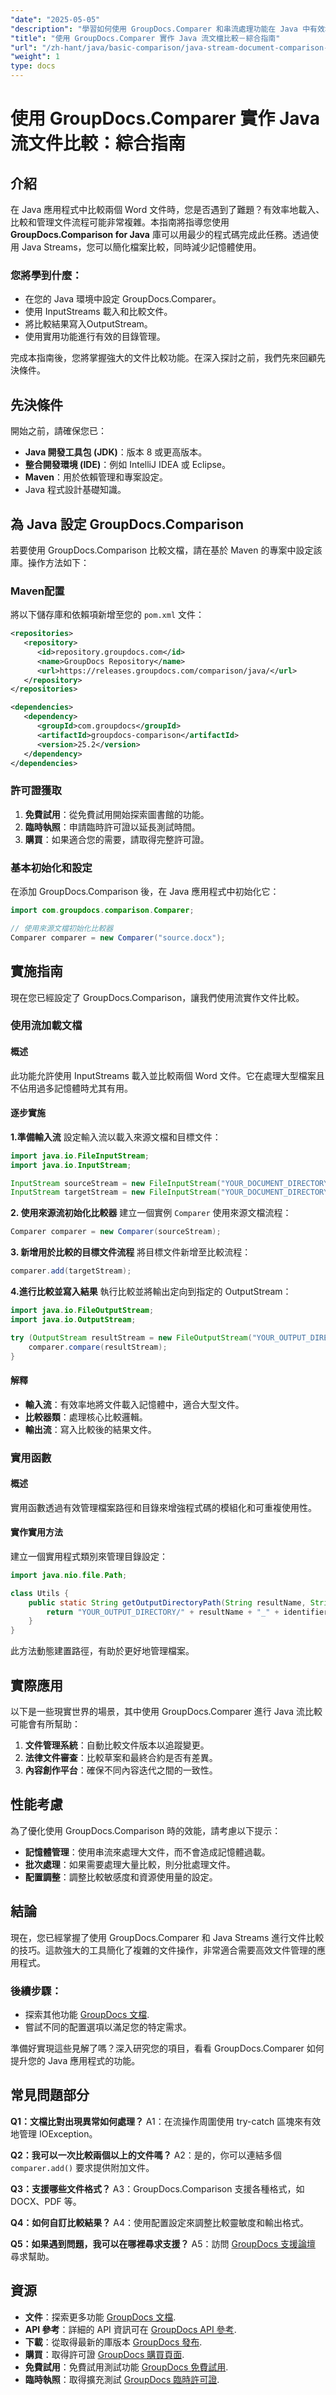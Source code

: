 ```yaml
---
"date": "2025-05-05"
"description": "學習如何使用 GroupDocs.Comparer 和串流處理功能在 Java 中有效地比較 Word 文件。本逐步指南涵蓋設定、實作和實際應用。"
"title": "使用 GroupDocs.Comparer 實作 Java 流文檔比較－綜合指南"
"url": "/zh-hant/java/basic-comparison/java-stream-document-comparison-groupdocs/"
"weight": 1
type: docs
---
```

# 使用 GroupDocs.Comparer 實作 Java 流文件比較：綜合指南

## 介紹

在 Java 應用程式中比較兩個 Word 文件時，您是否遇到了難題？有效率地載入、比較和管理文件流程可能非常複雜。本指南將指導您使用 **GroupDocs.Comparison for Java** 庫可以用最少的程式碼完成此任務。透過使用 Java Streams，您可以簡化檔案比較，同時減少記憶體使用。

### 您將學到什麼：
- 在您的 Java 環境中設定 GroupDocs.Comparer。
- 使用 InputStreams 載入和比較文件。
- 將比較結果寫入OutputStream。
- 使用實用功能進行有效的目錄管理。

完成本指南後，您將掌握強大的文件比較功能。在深入探討之前，我們先來回顧先決條件。

## 先決條件

開始之前，請確保您已：
- **Java 開發工具包 (JDK)**：版本 8 或更高版本。
- **整合開發環境 (IDE)**：例如 IntelliJ IDEA 或 Eclipse。
- **Maven**：用於依賴管理和專案設定。
- Java 程式設計基礎知識。

## 為 Java 設定 GroupDocs.Comparison

若要使用 GroupDocs.Comparison 比較文檔，請在基於 Maven 的專案中設定該庫。操作方法如下：

### Maven配置

將以下儲存庫和依賴項新增至您的 `pom.xml` 文件：
```xml
<repositories>
   <repository>
      <id>repository.groupdocs.com</id>
      <name>GroupDocs Repository</name>
      <url>https://releases.groupdocs.com/comparison/java/</url>
   </repository>
</repositories>

<dependencies>
   <dependency>
      <groupId>com.groupdocs</groupId>
      <artifactId>groupdocs-comparison</artifactId>
      <version>25.2</version>
   </dependency>
</dependencies>
```

### 許可證獲取
1. **免費試用**：從免費試用開始探索圖書館的功能。
2. **臨時執照**：申請臨時許可證以延長測試時間。
3. **購買**：如果適合您的需要，請取得完整許可證。

### 基本初始化和設定

在添加 GroupDocs.Comparison 後，在 Java 應用程式中初始化它：
```java
import com.groupdocs.comparison.Comparer;

// 使用來源文檔初始化比較器
Comparer comparer = new Comparer("source.docx");
```

## 實施指南

現在您已經設定了 GroupDocs.Comparison，讓我們使用流實作文件比較。

### 使用流加載文檔

#### 概述
此功能允許使用 InputStreams 載入並比較兩個 Word 文件。它在處理大型檔案且不佔用過多記憶體時尤其有用。

#### 逐步實施
**1.準備輸入流**
設定輸入流以載入來源文檔和目標文件：
```java
import java.io.FileInputStream;
import java.io.InputStream;

InputStream sourceStream = new FileInputStream("YOUR_DOCUMENT_DIRECTORY/source.docx");
InputStream targetStream = new FileInputStream("YOUR_DOCUMENT_DIRECTORY/target1.docx");
```
**2. 使用來源流初始化比較器**
建立一個實例 `Comparer` 使用來源文檔流程：
```java
Comparer comparer = new Comparer(sourceStream);
```
**3. 新增用於比較的目標文件流程**
將目標文件新增至比較流程：
```java
comparer.add(targetStream);
```
**4.進行比較並寫入結果**
執行比較並將輸出定向到指定的 OutputStream：
```java
import java.io.FileOutputStream;
import java.io.OutputStream;

try (OutputStream resultStream = new FileOutputStream("YOUR_OUTPUT_DIRECTORY/compared_result.docx")) {
    comparer.compare(resultStream);
}
```
#### 解釋
- **輸入流**：有效率地將文件載入記憶體中，適合大型文件。
- **比較器類**：處理核心比較邏輯。
- **輸出流**：寫入比較後的結果文件。

### 實用函數

#### 概述
實用函數透過有效管理檔案路徑和目錄來增強程式碼的模組化和可重複使用性。

#### 實作實用方法
建立一個實用程式類別來管理目錄設定：
```java
import java.nio.file.Path;

class Utils {
    public static String getOutputDirectoryPath(String resultName, String identifier) {
        return "YOUR_OUTPUT_DIRECTORY/" + resultName + "_" + identifier;
    }
}
```
此方法動態建置路徑，有助於更好地管理檔案。

## 實際應用

以下是一些現實世界的場景，其中使用 GroupDocs.Comparer 進行 Java 流比較可能會有所幫助：
1. **文件管理系統**：自動比較文件版本以追蹤變更。
2. **法律文件審查**：比較草案和最終合約是否有差異。
3. **內容創作平台**：確保不同內容迭代之間的一致性。

## 性能考慮

為了優化使用 GroupDocs.Comparison 時的效能，請考慮以下提示：
- **記憶體管理**：使用串流來處理大文件，而不會造成記憶體過載。
- **批次處理**：如果需要處理大量比較，則分批處理文件。
- **配置調整**：調整比較敏感度和資源使用量的設定。

## 結論

現在，您已經掌握了使用 GroupDocs.Comparer 和 Java Streams 進行文件比較的技巧。這款強大的工具簡化了複雜的文件操作，非常適合需要高效文件管理的應用程式。

### 後續步驟：
- 探索其他功能 [GroupDocs 文檔](https://docs。groupdocs.com/comparison/java/).
- 嘗試不同的配置選項以滿足您的特定需求。

準備好實現這些見解了嗎？深入研究您的項目，看看 GroupDocs.Comparer 如何提升您的 Java 應用程式的功能。

## 常見問題部分

**Q1：文檔比對出現異常如何處理？**
A1：在流操作周圍使用 try-catch 區塊來有效地管理 IOException。

**Q2：我可以一次比較兩個以上的文件嗎？**
A2：是的，你可以連結多個 `comparer.add()` 要求提供附加文件。

**Q3：支援哪些文件格式？**
A3：GroupDocs.Comparison 支援各種格式，如 DOCX、PDF 等。

**Q4：如何自訂比較結果？**
A4：使用配置設定來調整比較靈敏度和輸出格式。

**Q5：如果遇到問題，我可以在哪裡尋求支援？**
A5：訪問 [GroupDocs 支援論壇](https://forum.groupdocs.com/c/comparison) 尋求幫助。

## 資源
- **文件**：探索更多功能 [GroupDocs 文檔](https://docs。groupdocs.com/comparison/java/).
- **API 參考**：詳細的 API 資訊可在 [GroupDocs API 參考](https://reference。groupdocs.com/comparison/java/).
- **下載**：從取得最新的庫版本 [GroupDocs 發布](https://releases。groupdocs.com/comparison/java/).
- **購買**：取得許可證 [GroupDocs 購買頁面](https://purchase。groupdocs.com/buy).
- **免費試用**：免費試用測試功能 [GroupDocs 免費試用](https://releases。groupdocs.com/comparison/java/).
- **臨時執照**：取得擴充測試 [GroupDocs 臨時許可證](https://purchase。groupdocs.com/temporary-license/).